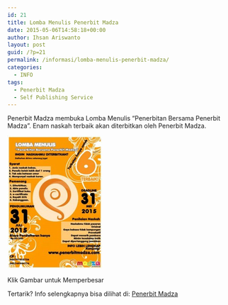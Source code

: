 ```yaml
---
id: 21
title: Lomba Menulis Penerbit Madza
date: 2015-05-06T14:58:18+00:00
author: Ihsan Ariswanto
layout: post
guid: /?p=21
permalink: /informasi/lomba-menulis-penerbit-madza/
categories:
  - INFO
tags:
  - Penerbit Madza
  - Self Publishing Service
---
```

Penerbit Madza membuka Lomba Menulis &#8220;Penerbitan Bersama Penerbit Madza&#8221;. Enam naskah terbaik akan diterbitkan oleh Penerbit Madza.

<div id="attachment_22" style="width: 224px" class="wp-caption alignnone">
  <a href="/wp-content/uploads/2015/05/B9zCke1CMAE0LDv.jpglarge.jpeg" target="_blank"><img class="wp-image-22 size-medium" src="/wp-content/uploads/2015/05/B9zCke1CMAE0LDv.jpglarge-214x300.jpeg" alt="Lomba Penulisan Penerbit Madza" width="214" height="300" /></a>
  
  <p class="wp-caption-text">
    Klik Gambar untuk Memperbesar
  </p>
</div>

Tertarik? Info selengkapnya bisa dilihat di: <a href="http://www.penerbitmadza.com/2015/02/event.html" target="_blank">Penerbit Madza</a>